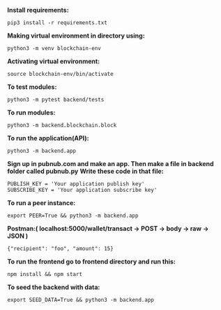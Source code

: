 **Install requirements:**
```
pip3 install -r requirements.txt
```
**Making virtual environment in directory using:**
```
python3 -m venv blockchain-env
```
**Activating virtual environment:**
```
source blockchain-env/bin/activate
```
**To test modules:**
```
python3 -m pytest backend/tests
```
**To run modules:**
```
python3 -m backend.blockchain.block
```
**To run the application(API):**
```
python3 -m backend.app
```
**Sign up in pubnub.com and make an app. Then make a file in backend folder called pubnub.py**
**Write these code in that file:**
```
PUBLISH_KEY = 'Your application publish key'
SUBSCRIBE_KEY = 'Your application subscribe key'
```
**To run a peer instance:**
```
export PEER=True && python3 -m backend.app
```
**Postman:( localhost:5000/wallet/transact -> POST -> body -> raw -> JSON )**
```
{"recipient": "foo", "amount": 15}
```
**To run the frontend go to frontend directory and run this:**
```
npm install && npm start
```
**To seed the backend with data:**
```
export SEED_DATA=True && python3 -m backend.app
```